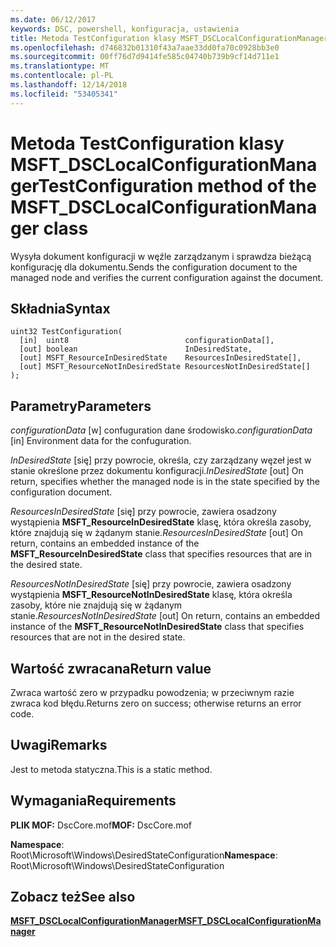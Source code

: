 ```yaml
---
ms.date: 06/12/2017
keywords: DSC, powershell, konfiguracja, ustawienia
title: Metoda TestConfiguration klasy MSFT_DSCLocalConfigurationManager
ms.openlocfilehash: d746832b01310f43a7aae33dd0fa70c0928bb3e0
ms.sourcegitcommit: 00ff76d7d9414fe585c04740b739b9cf14d711e1
ms.translationtype: MT
ms.contentlocale: pl-PL
ms.lasthandoff: 12/14/2018
ms.locfileid: "53405341"
---
```

# <a name="testconfiguration-method-of-the-msftdsclocalconfigurationmanager-class"></a><span data-ttu-id="27395-103">Metoda TestConfiguration klasy MSFT_DSCLocalConfigurationManager</span><span class="sxs-lookup"><span data-stu-id="27395-103">TestConfiguration method of the MSFT_DSCLocalConfigurationManager class</span></span>

<span data-ttu-id="27395-104">Wysyła dokument konfiguracji w węźle zarządzanym i sprawdza bieżącą konfigurację dla dokumentu.</span><span class="sxs-lookup"><span data-stu-id="27395-104">Sends the configuration document to the managed node and verifies the current configuration against the document.</span></span>

## <a name="syntax"></a><span data-ttu-id="27395-105">Składnia</span><span class="sxs-lookup"><span data-stu-id="27395-105">Syntax</span></span>

```mof
uint32 TestConfiguration(
  [in]  uint8                          configurationData[],
  [out] boolean                        InDesiredState,
  [out] MSFT_ResourceInDesiredState    ResourcesInDesiredState[],
  [out] MSFT_ResourceNotInDesiredState ResourcesNotInDesiredState[]
);
```

## <a name="parameters"></a><span data-ttu-id="27395-106">Parametry</span><span class="sxs-lookup"><span data-stu-id="27395-106">Parameters</span></span>

<span data-ttu-id="27395-107">*configurationData* \[w\] confuguration dane środowisko.</span><span class="sxs-lookup"><span data-stu-id="27395-107">*configurationData* \[in\] Environment data for the confuguration.</span></span>

<span data-ttu-id="27395-108">*InDesiredState* \[się\] przy powrocie, określa, czy zarządzany węzeł jest w stanie określone przez dokumentu konfiguracji.</span><span class="sxs-lookup"><span data-stu-id="27395-108">*InDesiredState* \[out\] On return, specifies whether the managed node is in the state specified by the configuration document.</span></span>

<span data-ttu-id="27395-109">*ResourcesInDesiredState* \[się\] przy powrocie, zawiera osadzony wystąpienia **MSFT_ResourceInDesiredState** klasę, która określa zasoby, które znajdują się w żądanym stanie.</span><span class="sxs-lookup"><span data-stu-id="27395-109">*ResourcesInDesiredState* \[out\] On return, contains an embedded instance of the **MSFT_ResourceInDesiredState** class that specifies resources that are in the desired state.</span></span>

<span data-ttu-id="27395-110">*ResourcesNotInDesiredState* \[się\] przy powrocie, zawiera osadzony wystąpienia **MSFT_ResourceNotInDesiredState** klasę, która określa zasoby, które nie znajdują się w żądanym stanie.</span><span class="sxs-lookup"><span data-stu-id="27395-110">*ResourcesNotInDesiredState* \[out\] On return, contains an embedded instance of the **MSFT_ResourceNotInDesiredState** class that specifies resources that are not in the desired state.</span></span>

## <a name="return-value"></a><span data-ttu-id="27395-111">Wartość zwracana</span><span class="sxs-lookup"><span data-stu-id="27395-111">Return value</span></span>

<span data-ttu-id="27395-112">Zwraca wartość zero w przypadku powodzenia; w przeciwnym razie zwraca kod błędu.</span><span class="sxs-lookup"><span data-stu-id="27395-112">Returns zero on success; otherwise returns an error code.</span></span>

## <a name="remarks"></a><span data-ttu-id="27395-113">Uwagi</span><span class="sxs-lookup"><span data-stu-id="27395-113">Remarks</span></span>

<span data-ttu-id="27395-114">Jest to metoda statyczna.</span><span class="sxs-lookup"><span data-stu-id="27395-114">This is a static method.</span></span>

## <a name="requirements"></a><span data-ttu-id="27395-115">Wymagania</span><span class="sxs-lookup"><span data-stu-id="27395-115">Requirements</span></span>

<span data-ttu-id="27395-116">**PLIK MOF:** DscCore.mof</span><span class="sxs-lookup"><span data-stu-id="27395-116">**MOF:** DscCore.mof</span></span>

<span data-ttu-id="27395-117">**Namespace**: Root\Microsoft\Windows\DesiredStateConfiguration</span><span class="sxs-lookup"><span data-stu-id="27395-117">**Namespace**: Root\Microsoft\Windows\DesiredStateConfiguration</span></span>

## <a name="see-also"></a><span data-ttu-id="27395-118">Zobacz też</span><span class="sxs-lookup"><span data-stu-id="27395-118">See also</span></span>

[<span data-ttu-id="27395-119">**MSFT_DSCLocalConfigurationManager**</span><span class="sxs-lookup"><span data-stu-id="27395-119">**MSFT_DSCLocalConfigurationManager**</span></span>](msft-dsclocalconfigurationmanager.md)